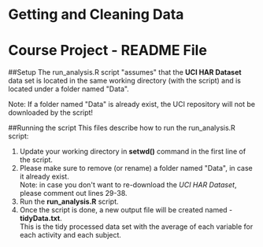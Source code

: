 # Getting and Cleaning Data
# Course Project - README File

##Setup
The run_analysis.R script "assumes" that the **UCI HAR Dataset** data set is located in the same working directory (with the script)
and is located under a folder named "Data".

Note: If a folder named "Data" is already exist, the UCI repository will not be downloaded by the script!

##Running the script
This files describe how to run the run_analysis.R script:  
1. Update your working directory in **setwd()** command in the first line of the script.  
2. Please make sure to remove (or rename) a folder named "Data", in case it already exist.  	
  Note: in case you don't want to re-download the *UCI HAR Dataset*, please comment out lines  29-38.  
3. Run the **run_analysis.R** script.  
4. Once the script is done, a new output file will be created named - **tidyData.txt**.  
This is the tidy processed data set with the average of each variable for each activity and each subject.